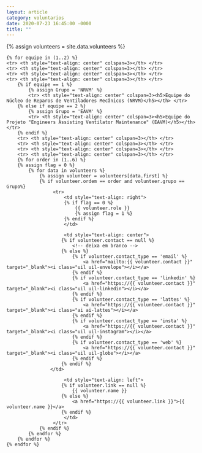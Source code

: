 ```yaml
---
layout: article
category: voluntarios
date: 2020-07-23 16:45:00 -0000
title: ""
---
```


{% assign volunteers = site.data.volunteers %}

<table class="center" style="margin-left: auto; margin-right: auto;">
  <colgroup>
    <col width="45%" />
    <col width="5%" />
    <col width="50%" />
  </colgroup>
 
  <tbody>
	
	{% for equipe in (1..2) %}
	<tr> <th style="text-align: center" colspan=3></th> </tr>
	<tr> <th style="text-align: center" colspan=3></th> </tr>
	<tr> <th style="text-align: center" colspan=3></th> </tr>
	<tr> <th style="text-align: center" colspan=3></th> </tr>
		{% if equipe == 1 %}
			{% assign Grupo = 'NRVM' %}
			<tr> <th style="text-align: center" colspan=3><h5>Equipe do Núcleo de Reparos de Ventiladores Mecânicos (NRVM)</h5></th> </tr>
		{% else if equipe == 2 %}
			{% assign Grupo = 'EAVM' %}
			<tr> <th style="text-align: center" colspan=3><h5>Equipe do Projeto "Engineers Assisting Ventilator Maintenance" (EAVM)</h5></th> </tr>
		{% endif %}
		<tr> <th style="text-align: center" colspan=3></th> </tr>
		<tr> <th style="text-align: center" colspan=3></th> </tr>
		<tr> <th style="text-align: center" colspan=3></th> </tr>
		<tr> <th style="text-align: center" colspan=3></th> </tr>
	    {% for order in (1..6) %}
		{% assign flag = 0 %}
            {% for data in volunteers %}
	            {% assign volunteer = volunteers[data.first] %}
                {% if volunteer.ordem == order and volunteer.grupo == Grupo%}
	                 <tr>
					     <td style="text-align: right">
					     {% if flag == 0 %}
	                         {{ volunteer.role }}
							 {% assign flag = 1 %}
						 {% endif %}
						 </td>
							  
	                     <td style="text-align: center">
	         	        {% if volunteer.contact == null %}
	         	            <!-- deixa em branco -->
	         	        {% else %}
	         	            {% if volunteer.contact_type == 'email' %}
	         	                <a href="mailto:{{ volunteer.contact }}" target="_blank"><i class="uil uil-envelope"></i></a>
	         	            {% endif %}
	         	            {% if volunteer.contact_type == 'linkedin' %}
	         	                <a href="https://{{ volunteer.contact }}" target="_blank"><i class="uil uil-linkedin"></i></a>
	         	            {% endif %}
	         	            {% if volunteer.contact_type == 'lattes' %}
	         	                <a href="https://{{ volunteer.contact }}" target="_blank"><i class="ai ai-lattes"></i></a>
	         	            {% endif %}
	         	            {% if volunteer.contact_type == 'insta' %}
	         	                <a href="https://{{ volunteer.contact }}" target="_blank"><i class="uil uil-instagram"></i></a>
	         	            {% endif %}
	         	            {% if volunteer.contact_type == 'web' %}
	         	                <a href="https://{{ volunteer.contact }}" target="_blank"><i class="uil uil-globe"></i></a>
	         	            {% endif %}
	         	        {% endif %}
	         	    </td>
	    		    
	                     <td style="text-align: left">
	         	        {% if volunteer.link == null %}
	         	            {{ volunteer.name }}
	         	        {% else %}
	         	            <a href="https://{{ volunteer.link }}">{{ volunteer.name }}</a>
	         	        {% endif %}
	                     </td>
	                 </tr>
	    		{% endif %}
            {% endfor %}
        {% endfor %}
	{% endfor %}

  </tbody>
</table>
